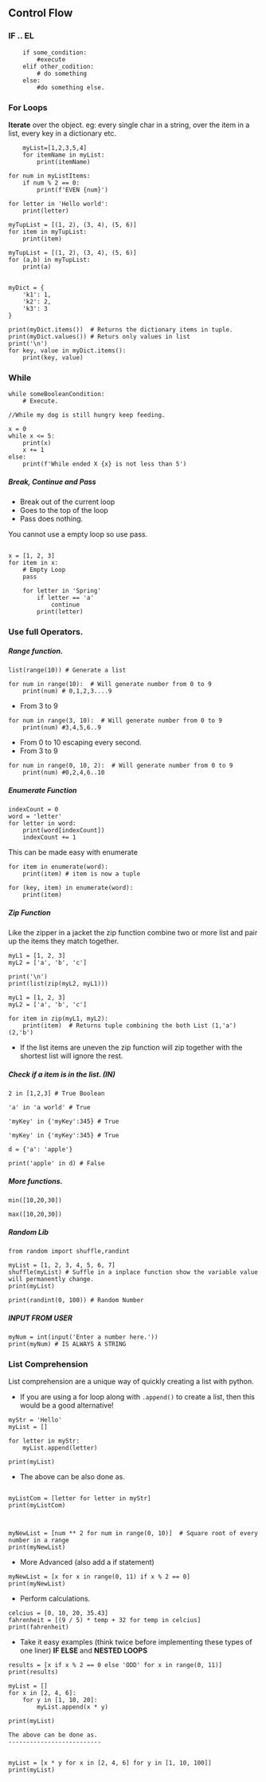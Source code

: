 ## Control Flow

### IF .. EL
```
    if some_condition:
        #execute
    elif other_codition:
        # do something    
    else:
        #do something else.    
```


### For Loops
**Iterate** over the object. eg: every single char in a string, over the item
in a list, every key in a dictionary etc.

```
    myList=[1,2,3,5,4]
    for itemName in myList:
        print(itemName)
```

```
for num in myListItems:
    if num % 2 == 0:
        print(f'EVEN {num}')
```

```
for letter in 'Hello world':
    print(letter)
```


```
myTupList = [(1, 2), (3, 4), (5, 6)]
for item in myTupList:
    print(item)

```



```
myTupList = [(1, 2), (3, 4), (5, 6)]
for (a,b) in myTupList:
    print(a)
```

```

myDict = {
    'k1': 1,
    'k2': 2,
    'k3': 3
}

print(myDict.items())  # Returns the dictionary items in tuple.
print(myDict.values()) # Returs only values in list
print('\n')
for key, value in myDict.items():
    print(key, value)
```

### While

```
while someBooleanCondition:
    # Execute.

//While my dog is still hungry keep feeding.
```


```
x = 0
while x <= 5:
    print(x)
    x += 1
else:
    print(f'While ended X {x} is not less than 5')

```

##### Break, Continue and Pass
* Break out of the current loop
* Goes to the top of the loop
* Pass does nothing.


You cannot use a empty loop so use pass.
```

x = [1, 2, 3]
for item in x:
    # Empty Loop
    pass
```

```
    for letter in 'Spring'
        if letter == 'a'
            continue
        print(letter)    
```


### Use full Operators.
##### Range function.
```
list(range(10)) # Generate a list 
```

```
for num in range(10):  # Will generate number from 0 to 9
    print(num) # 0,1,2,3....9
```

* From 3 to 9
```
for num in range(3, 10):  # Will generate number from 0 to 9
    print(num) #3,4,5,6..9
```

* From 0 to 10 escaping every second.
* From 3 to 9
```
for num in range(0, 10, 2):  # Will generate number from 0 to 9
    print(num) #0,2,4,6..10
```

##### Enumerate Function
```
indexCount = 0
word = 'letter'
for letter in word:
    print(word[indexCount])
    indexCount += 1
```

This can be made easy with enumerate
```
for item in enumerate(word):
    print(item) # item is now a tuple
    
for (key, item) in enumerate(word):
    print(item)    
```

##### Zip Function
Like the zipper in a jacket the zip function combine two or more list and pair up the items they match together.  

```
myL1 = [1, 2, 3]
myL2 = ['a', 'b', 'c']

print('\n')
print(list(zip(myL2, myL1)))
```

```
myL1 = [1, 2, 3]
myL2 = ['a', 'b', 'c']

for item in zip(myL1, myL2):
    print(item)  # Returns tuple combining the both List (1,'a') (2,'b')
```

* If the list items are uneven the zip function will zip together with the shortest list will ignore the rest.


##### Check if a item is in the list. (IN)

```
2 in [1,2,3] # True Boolean
```

```
'a' in 'a world' # True
```

```
'myKey' in {'myKey':345} # True
```


```
'myKey' in {'myKey':345} # True
```

```
d = {'a': 'apple'}

print('apple' in d) # False
```


##### More functions.
```
min([10,20,30])

max([10,20,30])

```
##### Random Lib
```
from random import shuffle,randint

myList = [1, 2, 3, 4, 5, 6, 7]
shuffle(myList) # Suffle in a inplace function show the variable value will permanently change.
print(myList)

print(randint(0, 100)) # Random Number
```

##### INPUT  FROM USER
```
myNum = int(input('Enter a number here.'))
print(myNum) # IS ALWAYS A STRING

```



### List Comprehension
List comprehension are a unique way of quickly creating a list with python.

* If you are using a for loop along with `.append()` to create a list, then this would be a good alternative!

```
myStr = 'Hello'
myList = []

for letter in myStr:
    myList.append(letter)

print(myList)

```
* The above can be also done as.
```

myListCom = [letter for letter in myStr]
print(myListCom)



myNewList = [num ** 2 for num in range(0, 10)]  # Square root of every number in a range
print(myNewList)

```
* More Advanced (also add a if statement)

```
myNewList = [x for x in range(0, 11) if x % 2 == 0]
print(myNewList)
```

* Perform calculations.
```
celcius = [0, 10, 20, 35.43]
fahrenheit = [(9 / 5) * temp + 32 for temp in celcius]
print(fahrenheit)
```

* Take it easy examples (think twice before implementing these types of one liner) **IF ELSE** and **NESTED LOOPS**
```
results = [x if x % 2 == 0 else 'ODD' for x in range(0, 11)]
print(results)
```

```
myList = []
for x in [2, 4, 6]:
    for y in [1, 10, 20]:
        myList.append(x * y)

print(myList)

The above can be done as.
--------------------------


myList = [x * y for x in [2, 4, 6] for y in [1, 10, 100]]
print(myList)


```
